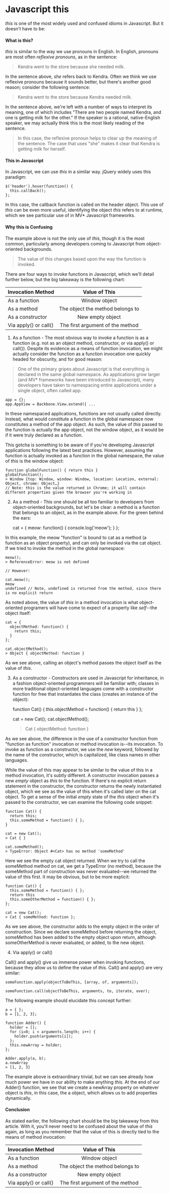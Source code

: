 # Javascript this

_this_ is one of the most widely used and confused idioms in Javascript. But it doesn't have to be:

#### What is this?

_this_ is similar to the way we use pronouns in English. In English, pronouns are most often _reflexive pronouns_, as in the sentence:

> Kendra went to the store because she needed milk.

In the sentence above, _she_ refers back to Kendra. Often we think we use reflexive pronouns because it sounds better, but there's another good reason; consider the following sentence:

> Kendra went to the store because Kendra needed milk.

In the sentence above, we're left with a number of ways to interpret its meaning, one of which includes "There are two people named Kendra, and one is getting milk for the other." If the speaker is a rational, native-English speaker, we may actually think this is the most likely reading of the sentence. 

> In this case, the reflexive pronoun helps to clear up the meaning of the sentence. The case that uses "she" makes it clear that Kendra is getting milk for herself.

#### This in Javascript

In Javascript, we can use _this_ in a similar way. jQuery widely uses this paradigm:

	$('header').hover(function() {
	  this.callBack();
	};
	
In this case, the callback function is called on the header object. This use of _this_ can be even more useful, identifying the object _this_ refers to at runtime, which we see particular use of in MV* Javascript frameworks. 

#### Why this is Confusing

The example above is not the only use of _this_, though it is the most common, particularly among developers coming to Javascript from object-oriented backgrounds. 

> The value of this changes based upon the way the function is invoked.

There are four ways to invoke functions in Javascript, which we'll detail further below, but the big takeaway is the following chart:

| Invocation Method | Value of This                                | 
| ------------------------  |:-------------------------------------------:|
| As a function           | Window object                              | 
| As a method           | The object the method belongs to |
| As a constructor     | New empty object                         |
| Via apply() or call() | The first argument of the method | 

1) As a function - The most obvious way to invoke a function is as a function (e.g. not as an object method, constructor, or via apply() or call()). Despite its evidence as a means of function invocation, we might actually consider the function as a function invocation one quickly headed for obscurity, and for good reason:

> One of the primary gripes about Javascript is that everything is declared in the same global namespace. As applications grow larger (and MV* frameworks have been introduced to Javascript), many developers have taken to namespacing entire applications under a single object, often called app.

	app = {};
	app.AppView = Backbone.View.extend({ ...
	
In these namespaced applications, functions are not usually called directly. Instead, what would constitute a function in the global namespace now constitutes a method of the app object. As such, the value of _this_ passed to the function is actually the app object, not the window object, as it would be if it were truly declared as a function.

This gotcha is something to be aware of if you're developing Javascript applications following the latest best practices. However, assuming the function is actually invoked as a function in the global namespace, the value of _this_ is the window object:

	function globalFunction() { return this }
	globalFunction();
	> Window {top: Window, window: Window, location: Location, external: Object, chrome: Object…}
	// Note: this is the value returned in Chrome; it will contain different properties given the browser you're working in

2) As a method - This one should be all too familiar to developers from object-oriented backgrounds, but let's be clear: a method is a function that belongs to an object, as in the example above. For the green behind the ears:

	cat = {
	  meow: function() {
	    console.log('meow');
	  }
	};
	
In this example, the meow "function" is bound to cat as a method (a function as an object property), and can only be invoked via the cat object. If we tried to invoke the method in the global namespace:

	meow();
	> ReferenceError: meow is not defined
	
	// However:
	
	cat.meow();
	meow
	undefined // Note, undefined is returned from the method, since there is no explicit return
	
As noted above, the value of _this_ in a method invocation is what object-oriented programers will have come to expect of a property like _self_--the object itself:

	cat = {
	  objectMethod: function() {
	    return this;
	  }
	};
	
	cat.objectMethod();
	> Object { objectMethod: function }
	
As we see above, calling an object's method passes the object itself as the value of _this_.

3) As a constructor - Constructors are used in Javascript for inheritance, in a fashion object-oriented programmers will be familiar with; classes in more traditional object-oriented languages come with a constructor function for free that instantiates the class (creates an instance of the object):

	function Cat() {
	  this.objectMethod = function() { return this }
	};
	
	cat = new Cat();
	cat.objectMethod();
	> Cat { objectMethod: function }
	
As we see above, the difference in the use of a constructor function from "function as function" invocation or method invocation is--its invocation. To invoke as function as a constructor, we use the _new_ keyword, followed by the name of the constructor, which is capitalized, like class names in other languages.

While the value of this may appear to be similar to the value of this in a method invocation, it's subtly different. A constructor invocation passes a new _empty_ object as _this_ to the function. If there's no explicit return statement in the constructor, the constructor returns the newly instantiated object, which we see as the value of this when it's called later on the cat object. To get a sense of the initial _empty_ state of the _this_ object when it's passed to the constructor, we can examine the following code snippet:

	function Cat() {
	  return this;
	  this.someMethod = function() { };
	}
	
	cat = new Cat();
	> Cat { }
	
	cat.someMethod();
	> TypeError: Object #<Cat> has no method 'someMethod'
	
Here we see the empty cat object returned. When we try to call the someMethod method on cat, we get a TypeError (no method), because the someMethod part of construction was never evaluated--we returned the value of this first. It may be obvious, but to be more explicit:

	function Cat() {
	  this.someMethod = function() { };
	  return this
	  this.someOtherMethod = function() { };
	};
	
	cat = new Cat();
	> Cat { someMethod: function };
	
As we see above, the constructor adds to the empty object in the order of construction. Since we declare someMethod before returning the object, someMethod has been added to the empty object upon return, although someOtherMethod is never evaluated, or added, to the new object.

4) Via apply() or call()

Call() and apply() give us immense power when invoking functions, because they allow us to define the value of _this_. Call() and apply() are very similar: 

	someFunction.apply(objectToBeThis, [array, of, arguments]);
	
	someFunction.call(objectToBeThis, arguments, to, iterate, over);
	
The following example should elucidate this concept further:

	a = { };
	b = [1, 2, 3];
	
	function Adder() {
	  holder = [];
	  for (i=0; i < arguments.length; i++) {
	    holder.push(arguments[i]);
	  };
	  this.newArray = holder;
	};
	
	Adder.apply(a, b);
	a.newArray
	> [1, 2, 3]
	
The example above is extraordinary trivial, but we can see already how much power we have in our ability to make anything _this_. At the end of our Adder() function, we see that we create a newArray property on whatever object is _this_, in this case, the a object, which allows us to add properties dynamically.

#### Conclusion

As stated earlier, the following chart should be the big takeaway from this article. With it, you'll never need to be confused about the value of _this_ again, as long as you remember that the value of this is directly tied to the means of method invocation:

| Invocation Method | Value of This                                | 
| ------------------------  |:-------------------------------------------:|
| As a function           | Window object                              | 
| As a method           | The object the method belongs to |
| As a constructor     | New empty object                         |
| Via apply() or call() | The first argument of the method | 
	
	


	

